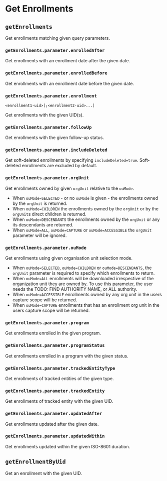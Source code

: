 # Get Enrollments

## `getEnrollments`

Get enrollments matching given query parameters.

### `getEnrollments.parameter.enrolledAfter`

Get enrollments with an enrollment date after the given date.

### `getEnrollments.parameter.enrolledBefore`

Get enrollments with an enrollment date before the given date.

### `getEnrollments.parameter.enrollment`

`<enrollment1-uid>[;<enrollment2-uid>...]`

Get enrollments with the given UID(s).

### `getEnrollments.parameter.followUp`

Get enrollments with the given follow-up status.

### `getEnrollments.parameter.includeDeleted`

Get soft-deleted enrollments by specifying `includeDeleted=true`. Soft-deleted enrollments are excluded by default.

### `getEnrollments.parameter.orgUnit`

Get enrollments owned by given `orgUnit` relative to the `ouMode`. 
- When `ouMode=SELECTED` - or no `ouMode` is given - the enrollments owned by the `orgUnit` is returned.
- When `ouMode=CHILDREN` the enrollments owned by the `orgUnit` or by the `orgUnit`s direct children is returned.
- When `ouMode=DESCENDANTS` the enrollments owned by the `orgUnit` or any its descendants are returned.
- When `ouMode=ALL`, `ouMode=CAPTURE` or `ouMode=ACCESSIBLE` the `orgUnit` parameter will be ignored.

### `getEnrollments.parameter.ouMode`

Get enrollments using given organisation unit selection mode.
- When `ouMode=SELECTED`, `ouMode=CHILDREN` or `ouMode=DESCENDANTS`, the `orgUnit` parameter is required to specify which enrollments to return.
- When `ouMode=ALL` enrollments will be downloaded irrespective of the organization unit they are owned by. To use this parameter, the user needs the TODO: FIND AUTHORITY NAME, or ALL authority.
- When `ouMode=ACCESSIBLE` enrollments owned by any org unit in the users capture scope will be returned.
- When `ouMode=CAPTURE` enrollments that has an enrollment org unit in the users capture scope will be returned.

### `getEnrollments.parameter.program`

Get enrollments enrolled in the given program.

### `getEnrollments.parameter.programStatus`

Get enrollments enrolled in a program with the given status.

### `getEnrollments.parameter.trackedEntityType`

Get enrollments of tracked entities of the given type.

### `getEnrollments.parameter.trackedEntity`

Get enrollments of tracked entity with the given UID.

### `getEnrollments.parameter.updatedAfter`

Get enrollments updated after the given date.

### `getEnrollments.parameter.updatedWithin`

Get enrollments updated within the given ISO-8601 duration.

## `getEnrollmentByUid`

Get an enrollment with the given UID.

